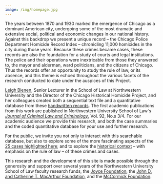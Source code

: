 ```yaml
---
image: /img/homepage.jpg
---
```

The years between 1870 and 1930 marked the emergence of Chicago as a dominant American city, undergoing  some of the most dramatic and extensive social, political and economic changes in our national history. Against this backdrop we present a unique record – the Chicago Police Department Homicide Record Index – chronicling 11,000  homicides in the city during those years. Because these crimes became cases, these records are also the foundation for a study of courts and legal institutions. The police and their operations were inextricable from those they answered to, the mayor and alderman, ward politicians, and the citizens of Chicago. Thus the records offer an opportunity to study the rule of law, or its absence, and this theme is echoed throughout the various facets of the research conducted to date under the auspices of this Project.

[Leigh Bienen](http://homicide.northwestern.edu/about/LeighBienen/), Senior Lecturer in the School of Law at Northwestern University and the Director of the Chicago Historical Homicide Project, and her colleagues created both a sequential text file and a quantitative database from these [handwritten records](http://homicide.northwestern.edu/docs_fk/homicide/handwritten_cases.pdf). The first academic publications from this work are published in Northwestern University School of Law's _[Journal of Criminal Law and Criminology](http://homicide.northwestern.edu/pubs/journal/)_, Vol. 92, No.s 3/4. For our academic audience we provide this research, and both the case summaries and the coded quantitative database for your use and further research.

For the public, we invite you not only to interact with this searchable database, but also to explore some of the more fascinating aspects of the [25 cases highlighted here](http://homicide.northwestern.edu/crimes/); and to explore the [historical context](http://homicide.northwestern.edu/historical/) – with emphasis on the rule of law – of these crimes and cases.

This research and the development of this site is made possible through the generosity and support over several years of the Northwestern University School of Law faculty research funds, the [Joyce Foundation](http://www.joycefdn.org/), the [John D. and Catherine T. MacArthur Foundation](http://www.macfdn.org/), and the [McCormick Foundation](http://www.rrmtf.org/).
